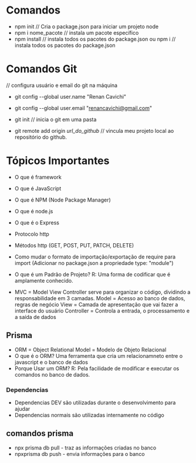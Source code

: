 # Comandos

- npm init // Cria o package.json para iniciar um projeto node
- npm i nome_pacote // instala um pacote específico
- npm install // instala todos os pacotes do package.json 
ou 
  npm i // instala todos os pacotes do package.json

# Comandos Git

// configura usuário e email do git na máquina
- git config --global user.name "Renan Cavichi"
- git config --global user.email "renancavichi@gmail.com" 

- git init // inicia o git em uma pasta
- git remote add origin _url_do_github_ // vincula meu projeto local ao repositório do github.


# Tópicos Importantes

- O que é framework
- O que é JavaScript
- O que é NPM (Node Package Manager)
- O que é node.js
- O que é o Express
- Protocolo http
- Métodos http (GET, POST, PUT, PATCH, DELETE)
- Como mudar o formato de importação/exportação de require para import
(Adicionar no package.json a propriedade type: "module")

- O que é um Padrão de Projeto? R: Uma forma de codificar que é amplamente conhecido.

- MVC = Model View Controller
serve para organizar o código, dividindo a responsabilidade em 3 camadas.
    Model = Acesso ao banco de dados, regras de negócio
    View = Camada de apresentação que vai fazer a interface do usuário
    Controller = Controla a entrada, o processamento e a saída de dados

## Prisma
- ORM = Object Relational Model = Modelo de Objeto Relacional
- O que é o ORM? Uma ferramenta que cria um relacionamneto entre o javascript e o banco de dados
- Porque Usar um ORM? R: Pela facilidade de modificar e executar os comandos no banco de dados.

### Dependencias
- Dependencias DEV são utilizadas durante o desenvolvimento para ajudar
- Dependencias normais são utilizadas internamente no código

## comandos prisma
- npx prisma db pull - traz as informações criadas no banco
- npxprisma db push -  envia informações para o banco